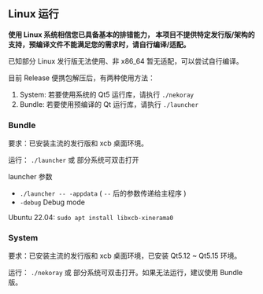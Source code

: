## Linux 运行

**使用 Linux 系统相信您已具备基本的排错能力，
本项目不提供特定发行版/架构的支持，预编译文件不能满足您的需求时，请自行编译/适配。**

已知部分 Linux 发行版无法使用、非 x86_64 暂无适配，可以尝试自行编译。

目前 Release 便携包解压后，有两种使用方法：

1. System: 若要使用系统的 Qt5 运行库，请执行 `./nekoray`
2. Bundle: 若要使用预编译的 Qt 运行库，请执行 `./launcher`

### Bundle

要求：已安装主流的发行版和 xcb 桌面环境。

运行： `./launcher` 或 部分系统可双击打开

launcher 参数

* `./launcher -- -appdata` ( `--` 后的参数传递给主程序 )
* `-debug` Debug mode

Ubuntu 22.04: `sudo apt install libxcb-xinerama0`

### System

要求：已安装主流的发行版和 xcb 桌面环境，已安装 Qt5.12 ~ Qt5.15 环境。

运行： `./nekoray` 或 部分系统可双击打开。如果无法运行，建议使用 Bundle 版。
